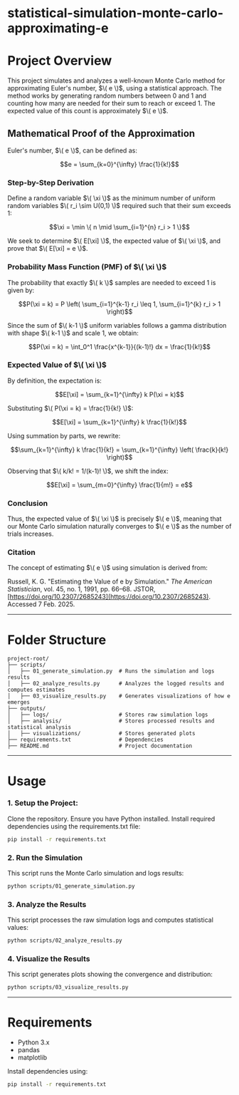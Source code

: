 # statistical-simulation-monte-carlo-approximating-e

# Project Overview

This project simulates and analyzes a well-known Monte Carlo method for approximating Euler's number, $\( e \)$, using a statistical approach. The method works by generating random numbers between 0 and 1 and counting how many are needed for their sum to reach or exceed 1. The expected value of this count is approximately $\( e \)$.

## Mathematical Proof of the Approximation

Euler's number, $\( e \)$, can be defined as:

$$e = \sum_{k=0}^{\infty} \frac{1}{k!}$$

### Step-by-Step Derivation

Define a random variable $\( \xi \)$ as the minimum number of uniform random variables $\( r_i \sim U(0,1) \)$ required such that their sum exceeds 1:

$$\xi = \min \{ n \mid \sum_{i=1}^{n} r_i > 1 \}$$

We seek to determine $\( E[\xi] \)$, the expected value of $\( \xi \)$, and prove that $\( E[\xi] = e \)$.

### Probability Mass Function (PMF) of $\( \xi \)$

The probability that exactly $\( k \)$ samples are needed to exceed 1 is given by:

$$P(\xi = k) = P \left( \sum_{i=1}^{k-1} r_i \leq 1, \sum_{i=1}^{k} r_i > 1 \right)$$

Since the sum of $\( k-1 \)$ uniform variables follows a gamma distribution with shape $\( k-1 \)$ and scale 1, we obtain:

$$P(\xi = k) = \int_0^1 \frac{x^{k-1}}{(k-1)!} dx = \frac{1}{k!}$$

### Expected Value of $\( \xi \)$

By definition, the expectation is:

$$E[\xi] = \sum_{k=1}^{\infty} k P(\xi = k)$$

Substituting $\( P(\xi = k) = \frac{1}{k!} \)$:

$$E[\xi] = \sum_{k=1}^{\infty} k \frac{1}{k!}$$

Using summation by parts, we rewrite:

$$\sum_{k=1}^{\infty} k \frac{1}{k!} = \sum_{k=1}^{\infty} \left( \frac{k}{k!} \right)$$

Observing that $\( k/k! = 1/(k-1)! \)$, we shift the index:

$$E[\xi] = \sum_{m=0}^{\infty} \frac{1}{m!} = e$$

### Conclusion

Thus, the expected value of $\( \xi \)$ is precisely $\( e \)$, meaning that our Monte Carlo simulation naturally converges to $\( e \)$ as the number of trials increases.

### Citation

The concept of estimating $\( e \)$ using simulation is derived from:

Russell, K. G. "Estimating the Value of e by Simulation." *The American Statistician*, vol. 45, no. 1, 1991, pp. 66–68. JSTOR, [https://doi.org/10.2307/2685243](https://doi.org/10.2307/2685243). Accessed 7 Feb. 2025.

---

# Folder Structure

```
project-root/
├── scripts/
│   ├── 01_generate_simulation.py  # Runs the simulation and logs results
│   ├── 02_analyze_results.py      # Analyzes the logged results and computes estimates
│   ├── 03_visualize_results.py    # Generates visualizations of how e emerges
├── outputs/
│   ├── logs/                      # Stores raw simulation logs
│   ├── analysis/                  # Stores processed results and statistical analysis
│   ├── visualizations/            # Stores generated plots
├── requirements.txt               # Dependencies
├── README.md                      # Project documentation
```

---

# Usage

### 1. Setup the Project:

Clone the repository.
Ensure you have Python installed.
Install required dependencies using the requirements.txt file:

```sh
pip install -r requirements.txt
```

### 2. Run the Simulation

This script runs the Monte Carlo simulation and logs results:

```sh
python scripts/01_generate_simulation.py
```

### 3. Analyze the Results

This script processes the raw simulation logs and computes statistical values:

```sh
python scripts/02_analyze_results.py
```

### 4. Visualize the Results

This script generates plots showing the convergence and distribution:

```sh
python scripts/03_visualize_results.py
```

---

# Requirements

- Python 3.x
- pandas
- matplotlib

Install dependencies using:

```sh
pip install -r requirements.txt
```
